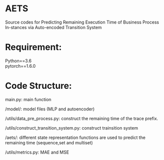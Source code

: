 # AETS
Source codes for Predicting Remaining Execution Time of Business Process In-stances via Auto-encoded Transition System

Requirement:
=======
Python==3.6  
pytorch==1.6.0

Code Structure:
=======
main.py: main function

/model/: model files (MLP and autoencoder)

/utils/data_pre_process.py: construct the remaining time of the trace prefix.

/utils/construct_transition_system.py: construct trainsition system

/aets/: different state representation functions are used to predict the remaining time (sequence,set and multiset)

/utils/metrics.py: MAE and MSE

